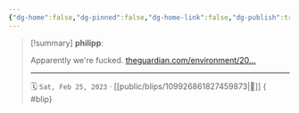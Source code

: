 ```yaml
---
{"dg-home":false,"dg-pinned":false,"dg-home-link":false,"dg-publish":true,"type":"blip","disabled rules":["yaml-title","yaml-title-alias","file-name-heading"],"title":"philipp on mastodon @ 2023-02-25","created-date":"2023-02-25T18:46:36","id":109926861827459870,"updated-date":"2025-05-02T08:50:43","dg-path":"blips/109926861827459873.md","permalink":"/blips/109926861827459873/","dgPassFrontmatter":true,"created":"2023-02-25T18:46:36","updated":"2025-05-02T08:50:43"}
---
```


> [!summary] **philipp**:
>
> Apparently we're fucked. [theguardian.com/environment/20…](https://www.theguardian.com/environment/2023/feb/24/ecosystem-collapse-wildlife-losses-permian-triassic-mass-extinction-study)
> - - -
>
> 🗓️ `Sat, Feb 25, 2023` · [[public/blips/109926861827459873\|🔗]]
{ #blip}

